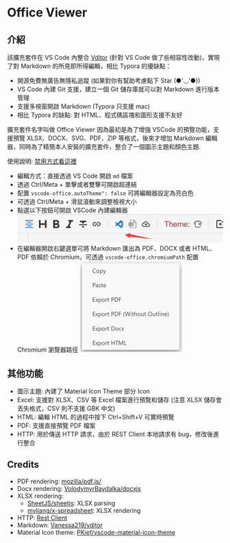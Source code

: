 # Office Viewer

## 介紹

該擴充套件在 VS Code 內整合 [Vditor](https://github.com/Vanessa219/vditor) (針對 VS Code 做了些相容性改動)，實現了對 Markdown 的所見即所得編輯，相比 Typora 的優缺點：

* 開源免費無廣告無隱私追蹤 (如果對你有幫助考慮點下 Star (●'◡'●))
* VS Code 內建 Git 支援，建立一個 Git 儲存庫就可以對 Markdown 進行版本管理
* 支援多視窗開啟 Markdown (Typora 只支援 mac)
* 相比 Typora 的缺點: 對 HTML、程式碼區塊和圖形支援不友好

擴充套件名字叫做 Office Viewer 因為最初是為了增強 VSCode 的預覽功能，支援預覽 XLSX、DOCX、SVG、PDF、ZIP 等格式，後來才增加 Markdown 編輯器，同時為了精簡本人安裝的擴充套件，整合了一個圖示主題和顏色主題.

使用說明: [禁用方式看這裡](https://github.com/cweijan/vscode-office?tab=readme-ov-file#markdown)

* 編輯方式：直接透過 VS Code 開啟 `md` 檔案
* 透過 Ctrl/Meta + 單擊或者雙擊可開啟超連結
* 配置 `vscode-office.autoTheme": false` 可將編輯器設定為亮白色
* 可透過 Ctrl/Meta + 滑鼠滾動來調整檢視大小
* 點選以下按鈕可開啟 VSCode 內建編輯器
  ![img](image/README-CN/1640579182342.png)
* 在編輯器開啟右鍵選單可將 Markdown 匯出為 PDF、DOCX 或者 HTML、PDF 依賴於 Chromium，可透過 `vscode-office.chromiumPath` 配置 Chromium 瀏覽器路徑
  ![1685418034035](image/README-CN/1685418034035.png)

## 其他功能

* 圖示主題: 內建了 Material Icon Theme 部分 Icon
* Excel: 支援對 XLSX、CSV 等 Excel 檔案進行預覽和儲存 (注意 XLSX 儲存會丟失格式，CSV 則不支援 GBK 中文)
* HTML: 編輯 HTML 的過程中按下 Ctrl+Shift+V 可實時預覽
* PDF: 支援直接預覽 PDF 檔案
* HTTP: 用於傳送 HTTP 請求，由於 REST Client 本地請求有 bug，修改後進行整合

## Credits

* PDF rendering: [mozilla/pdf.js/](https://github.com/mozilla/pdf.js/)
* Docx rendering: [VolodymyrBaydalka/docxjs](https://github.com/VolodymyrBaydalka/docxjs)
* XLSX rendering:
  * [SheetJS/sheetjs](https://github.com/SheetJS/sheetjs): XLSX parsing
  * [myliang/x-spreadsheet](https://github.com/myliang/x-spreadsheet): XLSX rendering
* HTTP: [Rest Client](https://github.com/Huachao/vscode-restclient)
* Markdown: [Vanessa219/vditor](https://github.com/Vanessa219/vditor)
* Material Icon theme: [PKief/vscode-material-icon-theme](https://github.com/PKief/vscode-material-icon-theme)
